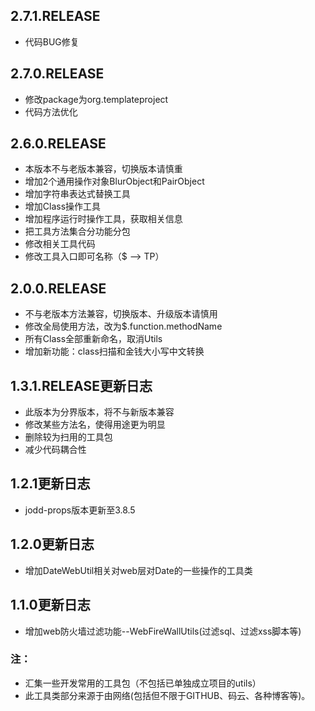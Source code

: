 ## 2.7.1.RELEASE
- 代码BUG修复
## 2.7.0.RELEASE
- 修改package为org.templateproject
- 代码方法优化
## 2.6.0.RELEASE
- 本版本不与老版本兼容，切换版本请慎重
- 增加2个通用操作对象BlurObject和PairObject
- 增加字符串表达式替换工具
- 增加Class操作工具
- 增加程序运行时操作工具，获取相关信息
- 把工具方法集合分功能分包
- 修改相关工具代码
- 修改工具入口即可名称（$ --> TP）
## 2.0.0.RELEASE
- 不与老版本方法兼容，切换版本、升级版本请慎用
- 修改全局使用方法，改为$.function.methodName
- 所有Class全部重新命名，取消Utils
- 增加新功能：class扫描和金钱大小写中文转换
## 1.3.1.RELEASE更新日志
- 此版本为分界版本，将不与新版本兼容
- 修改某些方法名，使得用途更为明显
- 删除较为扫用的工具包
- 减少代码耦合性
## 1.2.1更新日志
- jodd-props版本更新至3.8.5
## 1.2.0更新日志
- 增加DateWebUtil相关对web层对Date的一些操作的工具类
## 1.1.0更新日志
- 增加web防火墙过滤功能--WebFireWallUtils(过滤sql、过滤xss脚本等)
### 注：
- 汇集一些开发常用的工具包（不包括已单独成立项目的utils）
- 此工具类部分来源于由网络(包括但不限于GITHUB、码云、各种博客等)。